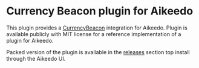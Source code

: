 # Currency Beacon plugin for Aikeedo

This plugin provides a [CurrencyBeacon](https://currencybeacon.com/) integration for Aikeedo. Plugin is available publicly with MIT license for a reference implementation of a plugin for Aikeedo.

Packed version of the plugin is available in the [releases](https://github.com/heyaikeedo/aikeedo/releases) section top install through the Aikeedo UI.
